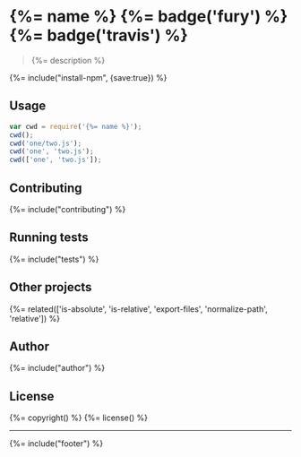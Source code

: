 # {%= name %} {%= badge('fury') %} {%= badge('travis') %}

> {%= description %}

{%= include("install-npm", {save:true}) %}

## Usage

```js
var cwd = require('{%= name %}');
cwd();
cwd('one/two.js');
cwd('one', 'two.js');
cwd(['one', 'two.js']);
```

## Contributing
{%= include("contributing") %}

## Running tests
{%= include("tests") %}

## Other projects
{%= related(['is-absolute', 'is-relative', 'export-files', 'normalize-path', 'relative']) %}

## Author
{%= include("author") %}

## License
{%= copyright() %}
{%= license() %}

***

{%= include("footer") %}

[look-up]: https://github.com/jonschlinkert/lookup
